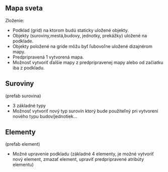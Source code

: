
## Mapa sveta  

Zloženie:	

- Podklad (grid) na ktorom budú staticky uložené objekty.  
- Objekty (suroviny,mestá,budovy, jednotky, prekážky) uložené na podklade.  
- Objekty položené na gride môžu byť ľubovoľne uložené dizajnérom mapy.  
- Predpripravená 1 vytvorená mapa.  
- Možnosť vytvoriť ďalšie mapy z predpripravenej mapy alebo od začiatku iba z podkladu.  


## Suroviny

(prefab surovina)  

- 3 základné typy  
- Možnosť vytvoriť nový typ surovín ktorý bude použiteľný pri vytvorení nového typu budov/jednotiek...

## Elementy


(prefab element)  
- Možné upravenie podkladu (základné 4 elementy, je možné vytvoriť nový element, zmazať element, upraviť predpripravené atribúty elementu)    





